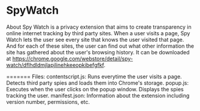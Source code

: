 SpyWatch
========

About
Spy Watch is a privacy extension that aims to create transparency in online internet tracking by third party sites. When a 
user visits a page, Spy Watch lets the user see every site that knows the user visited that page. And for each of these 
sites, the user can find out what other information the site has gathered about the user's browsing history. It can be 
downloaded at https://chrome.google.com/webstore/detail/spy-watch/dflhdldmjlapjlinehkeeopkibefgfkf.

=======
Files:
contentscript.js: Runs everytime the user visits a page. Detects third party spies and loads them into Chrome's storage. 
popup.js: Executes when the user clicks on the popup window. Displays the spies tracking the user. 
manifest.json: Information about the extension including version number, permissions, etc. 
